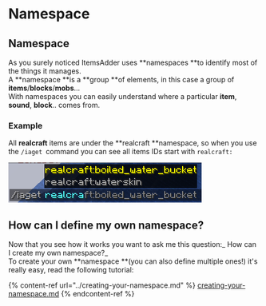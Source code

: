 # Namespace

## Namespace

As you surely noticed ItemsAdder uses **namespaces **to identify most of the things it manages.\
A **namespace **is a **group **of elements, in this case a group of **items**/**blocks**/**mobs**... \
With namespaces you can easily understand where a particular **item**, **sound**, **block**.. comes from.

### Example

All **realcraft** items are under the **realcraft **namespace, so when you use the `/iaget `command you can see all items IDs start with `realcraft:`

![](<../../../../.gitbook/assets/image (10).png>)

## How can I define my own namespace?

Now that you see how it works you want to ask me this question:_ How can I create my own namespace?_\
To create your own **namespace **(you can also define multiple ones!) it's really easy, read the following tutorial:

{% content-ref url="../creating-your-namespace.md" %}
[creating-your-namespace.md](../creating-your-namespace.md)
{% endcontent-ref %}





